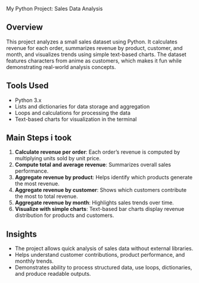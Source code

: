 My Python Project: Sales Data Analysis

## Overview
This project analyzes a small sales dataset using Python. 
It calculates revenue for each order, summarizes revenue by product, customer, and month, and visualizes trends using simple text-based charts. 
The dataset features characters from anime as customers, which makes it fun while demonstrating real-world analysis concepts.

## Tools Used
- Python 3.x
- Lists and dictionaries for data storage and aggregation
- Loops and calculations for processing the data
- Text-based charts for visualization in the terminal

## Main Steps i took
1. **Calculate revenue per order**: Each order’s revenue is computed by multiplying units sold by unit price.  
2. **Compute total and average revenue**: Summarizes overall sales performance.  
3. **Aggregate revenue by product**: Helps identify which products generate the most revenue.  
4. **Aggregate revenue by customer**: Shows which customers contribute the most to total revenue.  
5. **Aggregate revenue by month**: Highlights sales trends over time.  
6. **Visualize with simple charts**: Text-based bar charts display revenue distribution for products and customers.

## Insights
- The project allows quick analysis of sales data without external libraries.  
- Helps understand customer contributions, product performance, and monthly trends.  
- Demonstrates ability to process structured data, use loops, dictionaries, and produce readable outputs.
